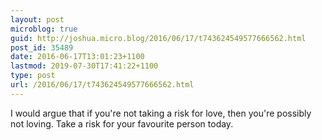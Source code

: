 ```yaml
---
layout: post
microblog: true
guid: http://joshua.micro.blog/2016/06/17/t743624549577666562.html
post_id: 35489
date: 2016-06-17T13:01:23+1100
lastmod: 2019-07-30T17:41:22+1100
type: post
url: /2016/06/17/t743624549577666562.html
---
```

I would argue that if you're not taking a risk for love, then you're possibly not loving. Take a risk for your favourite person today.
